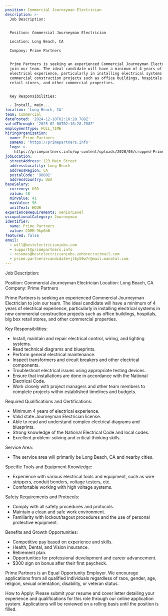 ```yaml
---
position: Commercial Journeyman Electrician
description: >-
  Job Description:


  Position: Commercial Journeyman Electrician

  Location: Long Beach, CA

  Company: Prime Partners


  Prime Partners is seeking an experienced Commercial Journeyman Electrician to
  join our team. The ideal candidate will have a minimum of 4 years of
  electrical experience, particularly in installing electrical systems in new
  commercial construction projects such as office buildings, hospitals, big box
  retail stores, and other commercial properties. 


  Key Responsibilities:

  - Install, main...
location: 'Long Beach, CA'
team: Commercial
datePosted: '2024-12-10T02:10:28.788Z'
validThrough: '2025-02-08T02:10:28.788Z'
employmentType: FULL_TIME
hiringOrganization:
  name: Prime Partners
  sameAs: 'https://primepartners.info'
  logo: >-
    https://primepartners.info/wp-content/uploads/2020/05/cropped-Prime-Partners-Logo-NO-BG-1-1.png
jobLocation:
  streetAddress: 123 Main Street
  addressLocality: Long Beach
  addressRegion: CA
  postalCode: '90802'
  addressCountry: USA
baseSalary:
  currency: USD
  value: 48
  minValue: 41
  maxValue: 56
  unitText: HOUR
experienceRequirements: seniorLevel
occupationalCategory: Journeyman
identifier:
  name: Prime Partners
  value: COMM-9kp6h8
featured: false
email:
  - will@bestelectricianjobs.com
  - support@primepartners.info
  - resumes@bestelectricianjobs.zohorecruitmail.com
  - prime.partners+candidate+jl6y59w7r@mail.manatal.com
---
```




Job Description:

Position: Commercial Journeyman Electrician
Location: Long Beach, CA
Company: Prime Partners

Prime Partners is seeking an experienced Commercial Journeyman Electrician to join our team. The ideal candidate will have a minimum of 4 years of electrical experience, particularly in installing electrical systems in new commercial construction projects such as office buildings, hospitals, big box retail stores, and other commercial properties. 

Key Responsibilities:
- Install, maintain and repair electrical control, wiring, and lighting systems.
- Read technical diagrams and blueprints.
- Perform general electrical maintenance.
- Inspect transformers and circuit breakers and other electrical components.
- Troubleshoot electrical issues using appropriate testing devices.
- Ensure that installations are done in accordance with the National Electrical Code.
- Work closely with project managers and other team members to complete projects within established timelines and budgets.

Required Qualifications and Certifications:
- Minimum 4 years of electrical experience.
- Valid state Journeyman Electrician license.
- Able to read and understand complex electrical diagrams and blueprints.
- Strong knowledge of the National Electrical Code and local codes.
- Excellent problem-solving and critical thinking skills.

Service Area:
- The service area will primarily be Long Beach, CA and nearby cities.

Specific Tools and Equipment Knowledge:
- Experience with various electrical tools and equipment, such as wire strippers, conduit benders, voltage testers, etc.
- Comfortable working with high voltage systems.

Safety Requirements and Protocols:
- Comply with all safety procedures and protocols.
- Maintain a clean and safe work environment.
- Familiarity with lockout/tagout procedures and the use of personal protective equipment.

Benefits and Growth Opportunities:
- Competitive pay based on experience and skills.
- Health, Dental, and Vision insurance.
- Retirement plan.
- Opportunities for professional development and career advancement.
- $300 sign on bonus after their first paycheck.

Prime Partners is an Equal Opportunity Employer. We encourage applications from all qualified individuals regardless of race, gender, age, religion, sexual orientation, disability, or veteran status.

How to Apply:
Please submit your resume and cover letter detailing your experience and qualifications for this role through our online application system. Applications will be reviewed on a rolling basis until the position is filled.